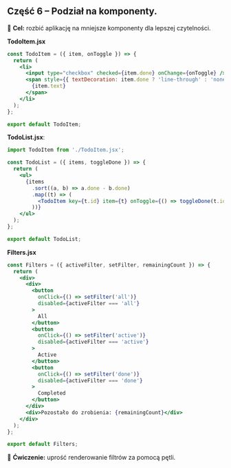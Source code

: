 ## Część 6 – Podział na komponenty.

🎯 **Cel:** rozbić aplikację na mniejsze komponenty dla lepszej czytelności.

**TodoItem.jsx**

```jsx
const TodoItem = ({ item, onToggle }) => {
  return (
    <li>
      <input type="checkbox" checked={item.done} onChange={onToggle} />
      <span style={{ textDecoration: item.done ? 'line-through' : 'none' }}>
        {item.text}
      </span>
    </li>
  );
};

export default TodoItem;
```

**TodoList.jsx**:

```jsx
import TodoItem from './TodoItem.jsx';

const TodoList = ({ items, toggleDone }) => {
  return (
    <ul>
      {items
        .sort((a, b) => a.done - b.done)
        .map((t) => (
          <TodoItem key={t.id} item={t} onToggle={() => toggleDone(t.id)} />
        ))}
    </ul>
  );
};

export default TodoList;
```

**Filters.jsx**

```jsx
const Filters = ({ activeFilter, setFilter, remainingCount }) => {
  return (
    <div>
      <div>
        <button
          onClick={() => setFilter('all')}
          disabled={activeFilter === 'all'}
        >
          All
        </button>
        <button
          onClick={() => setFilter('active')}
          disabled={activeFilter === 'active'}
        >
          Active
        </button>
        <button
          onClick={() => setFilter('done')}
          disabled={activeFilter === 'done'}
        >
          Completed
        </button>
      </div>
      <div>Pozostało do zrobienia: {remainingCount}</div>
    </div>
  );
};

export default Filters;
```

📝 **Ćwiczenie:** uprość renderowanie filtrów za pomocą pętli.
